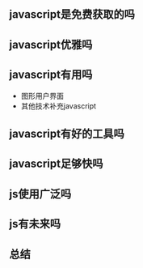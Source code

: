 ## javascript是免费获取的吗

## javascript优雅吗

## javascript有用吗

* 图形用户界面
* 其他技术补充javascript

## javascript有好的工具吗

## javascript足够快吗

## js使用广泛吗

## js有未来吗

## 总结